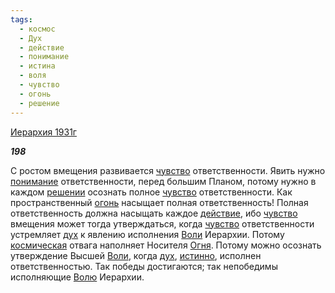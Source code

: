 ```yaml
---
tags:
  - космос
  - Дух
  - действие
  - понимание
  - истина
  - воля
  - чувство
  - огонь
  - решение
---
```

[Иерархия 1931г](https://127.0.0.1:4002/agni/1931)

___198___

С ростом вмещения развивается [чувство](../../../tags/#чувство) ответственности. Явить нужно [понимание](../../../tags/#понимание) ответственности, перед большим Планом, потому нужно в каждом [решении](../../../tags/#решение) осознать полное [чувство](../../../tags/#чувство) ответственности. Как пространственный [огонь](../../../tags/#огонь) насыщает полная ответственность! Полная ответственность должна насыщать каждое [действие](../../../tags/#действие), ибо [чувство](../../../tags/#чувство) вмещения может тогда утверждаться, когда [чувство](../../../tags/#чувство) ответственности устремляет [дух](../../../tags/#Дух) к явлению исполнения [Воли](../../../tags/#воля) Иерархии. Потому [космическая](../../../tags/#космос) отвага наполняет Носителя [Огня](../../../tags/#огонь). Потому можно осознать утверждение Высшей [Воли](../../../tags/#воля), когда [дух](../../../tags/#Дух), [истинно](../../../tags/#истина), исполнен ответственностью. Так победы достигаются; так непобедимы исполняющие [Волю](../../../tags/#воля) Иерархии.   

